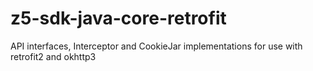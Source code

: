 # z5-sdk-java-core-retrofit
API interfaces, Interceptor and CookieJar implementations for use with retrofit2 and okhttp3
